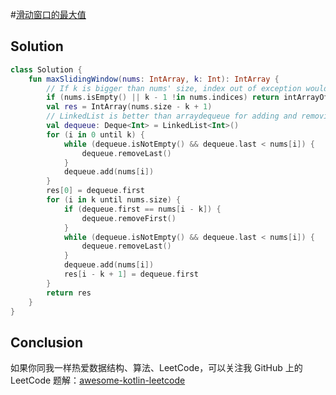 #[滑动窗口的最大值][title]

## Solution


```kotlin
class Solution {
    fun maxSlidingWindow(nums: IntArray, k: Int): IntArray {
        // If k is bigger than nums' size, index out of exception would happen.
        if (nums.isEmpty() || k - 1 !in nums.indices) return intArrayOf()
        val res = IntArray(nums.size - k + 1)
        // LinkedList is better than arraydequeue for adding and removing op.
        val dequeue: Deque<Int> = LinkedList<Int>()
        for (i in 0 until k) {
            while (dequeue.isNotEmpty() && dequeue.last < nums[i]) {
                dequeue.removeLast()
            }
            dequeue.add(nums[i])
        }
        res[0] = dequeue.first
        for (i in k until nums.size) {
            if (dequeue.first == nums[i - k]) {
                dequeue.removeFirst()
            }
            while (dequeue.isNotEmpty() && dequeue.last < nums[i]) {
                dequeue.removeLast()
            }
            dequeue.add(nums[i])
            res[i - k + 1] = dequeue.first
        }
        return res
    }
}
```
## Conclusion
如果你同我一样热爱数据结构、算法、LeetCode，可以关注我 GitHub 上的 LeetCode 题解：[awesome-kotlin-leetcode][akl]

[title]: https://leetcode-cn.com/problems/hua-dong-chuang-kou-de-zui-da-zhi-lcof/submissions/
[akl]: https://github.com/NightXlt/awesome-kotlin-leetcode
